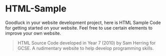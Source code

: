 # HTML-Sample
Goodluck in your website development project, here is HTML Sample Code for getting started on your website. Feel free to use certain elements to improve your own website.
 > HTML Source Code developed in Year 7 (2010) by Sam Herring for GCSE. A rudimentary website to help develop programming skills.
